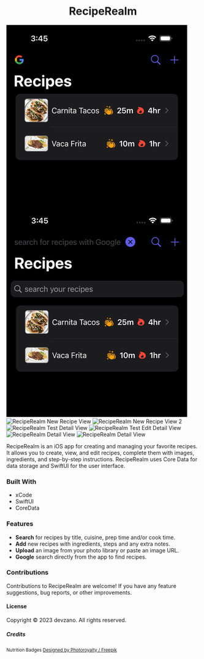 <h1 align="center">RecipeRealm</h1>

![RecipeRealm List View](/Screenshots/RecipeRealm(Home).png)
![RecipeRealm New Recipe View](/devzano/RecipeRealm/Screenshots/RecipeRealm(New).png)
![RecipeRealm New Recipe View 2](/devzano/RecipeRealm/Screenshots/RecipeRealm(New2).png)
![RecipeRealm Test Detail View](/devzano/RecipeRealm/Screenshots/RecipeRealm(Detail).png.png)
![RecipeRealm Test Edit Detail View](/devzano/RecipeRealm/Screenshots/RecipeRealm(DetailEdit).png.png)
![RecipeRealm Detail View](/devzano/RecipeRealm/Screenshots/RecipeRealm(Detail1).png.png)
![RecipeRealm Detail View](/devzano/RecipeRealm/Screenshots/RecipeRealm(Detail2).png.png)

RecipeRealm is an iOS app for creating and managing your favorite recipes. It allows you to create, view, and edit recipes, complete them with images, ingredients, and step-by-step instructions. RecipeRealm uses Core Data for data storage and SwiftUI for the user interface.

### Built With
* xCode
* SwiftUI
* CoreData

### Features
* __Search__ for recipes by title, cuisine, prep time and/or cook time.
* __Add__ new recipes with ingredients, steps and any extra notes.
* __Upload__ an image from your photo library or paste an image URL.
* __Google__ search directly from the app to find recipes.

### Contributions
Contributions to RecipeRealm are welcome! If you have any feature suggestions, bug reports, or other improvements.

#### License
Copyright © 2023 devzano. All rights reserved.

##### Credits
<small>Nutrition Badges <a href="http://www.freepik.com">Designed by Photoroyalty / Freepik</a></small>